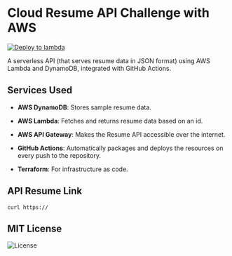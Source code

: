 # Cloud Resume API Challenge with AWS

[![Deploy to lambda](https://github.com/shaunmane/cloud-resume-api/actions/workflows/deploy.yml/badge.svg)](https://github.com/shaunmane/cloud-resume-api/actions/workflows/deploy.yml)

A serverless API (that serves resume data in JSON format) using AWS Lambda and DynamoDB, integrated with GitHub Actions.

## Services Used

- **AWS DynamoDB**: Stores sample resume data.

- **AWS Lambda**: Fetches and returns resume data based on an id.

- **AWS API Gateway**: Makes the Resume API accessible over the internet.

- **GitHub Actions**: Automatically packages and deploys the resources on every push to the repository.

- **Terraform**: For infrastructure as code.

## API Resume Link

```
curl https://
```

## MIT License

![License](https://img.shields.io/badge/license-MIT-green)